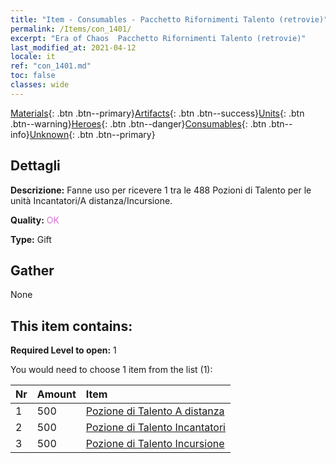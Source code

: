 ```yaml
---
title: "Item - Consumables - Pacchetto Rifornimenti Talento (retrovie)"
permalink: /Items/con_1401/
excerpt: "Era of Chaos  Pacchetto Rifornimenti Talento (retrovie)"
last_modified_at: 2021-04-12
locale: it
ref: "con_1401.md"
toc: false
classes: wide
---
```

 [Materials](/it/Items/){: .btn .btn--primary}[Artifacts](/it/Items/Artifacts/){: .btn .btn--success}[Units](/it/Items/Units/){: .btn .btn--warning}[Heroes](/it/Items/Heroes/){: .btn .btn--danger}[Consumables](/it/Items/Consumables/){: .btn .btn--info}[Unknown](/it/Items/Unknown/){: .btn .btn--primary}

## Dettagli
 **Descrizione:** Fanne uso per ricevere 1 tra le 488 Pozioni di Talento per le unità Incantatori/A distanza/Incursione.

 **Quality:** <span style="color: #DA70D6">OK</span>

 **Type:** Gift

## Gather

  None

## This item contains:

 **Required Level to open:** 1

 You would need to choose 1 item from the list (1):

  | Nr | Amount |     Item    |
  |:---|:-------|:------------|
  | 1 | 500 | [Pozione di Talento A distanza](/it/Items/con_789/) | 
  | 2 | 500 | [Pozione di Talento Incantatori](/it/Items/con_790/) | 
  | 3 | 500 | [Pozione di Talento Incursione](/it/Items/con_788/) | 
